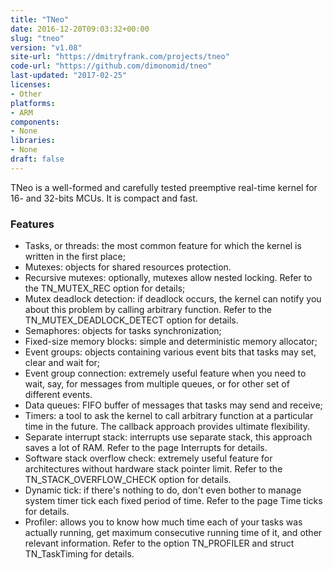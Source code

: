```yaml
---
title: "TNeo"
date: 2016-12-20T09:03:32+00:00
slug: "tneo"
version: "v1.08"
site-url: "https://dmitryfrank.com/projects/tneo"
code-url: "https://github.com/dimonomid/tneo"
last-updated: "2017-02-25"
licenses: 
- Other
platforms:
- ARM
components:
- None
libraries:
- None
draft: false
---
```

TNeo is a well-formed and carefully tested preemptive real-time kernel for 16- and 32-bits MCUs. It is compact and fast.

<!--more-->

### Features
- Tasks, or threads: the most common feature for which the kernel is written in the first place;
- Mutexes: objects for shared resources protection.
- Recursive mutexes: optionally, mutexes allow nested locking. Refer to the TN_MUTEX_REC option for details;
- Mutex deadlock detection: if deadlock occurs, the kernel can notify you about this problem by calling arbitrary function. Refer to the TN_MUTEX_DEADLOCK_DETECT option for details.
- Semaphores: objects for tasks synchronization;
- Fixed-size memory blocks: simple and deterministic memory allocator;
- Event groups: objects containing various event bits that tasks may set, clear and wait for;
- Event group connection: extremely useful feature when you need to wait, say, for messages from multiple queues, or for other set of different events.
- Data queues: FIFO buffer of messages that tasks may send and receive;
- Timers: a tool to ask the kernel to call arbitrary function at a particular time in the future. The callback approach provides ultimate flexibility.
- Separate interrupt stack: interrupts use separate stack, this approach saves a lot of RAM. Refer to the page Interrupts for details.
- Software stack overflow check: extremely useful feature for architectures without hardware stack pointer limit. Refer to the TN_STACK_OVERFLOW_CHECK option for details.
- Dynamic tick: if there's nothing to do, don't even bother to manage system timer tick each fixed period of time. Refer to the page Time ticks for details.
- Profiler: allows you to know how much time each of your tasks was actually running, get maximum consecutive running time of it, and other relevant information. Refer to the option TN_PROFILER and struct TN_TaskTiming for details.


